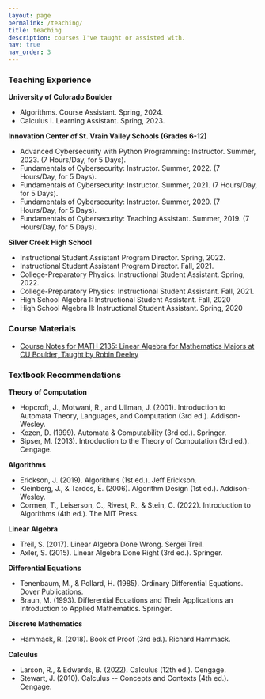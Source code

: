 ```yaml
---
layout: page
permalink: /teaching/
title: teaching
description: courses I've taught or assisted with.
nav: true
nav_order: 3
---
```


### **Teaching Experience**
**University of Colorado Boulder**
- Algorithms. Course Assistant. Spring, 2024.
- Calculus I. Learning Assistant. Spring, 2023.

**Innovation Center of St. Vrain Valley Schools (Grades 6-12)**
- Advanced Cybersecurity with Python Programming: Instructor. Summer, 2023. (7 Hours/Day, for 5 Days).
- Fundamentals of Cybersecurity: Instructor. Summer, 2022. (7 Hours/Day, for 5 Days).
- Fundamentals of Cybersecurity: Instructor. Summer, 2021. (7 Hours/Day, for 5 Days).
- Fundamentals of Cybersecurity: Instructor. Summer, 2020. (7 Hours/Day, for 5 Days).
- Fundamentals of Cybersecurity: Teaching Assistant. Summer, 2019. (7 Hours/Day, for 5 Days).

**Silver Creek High School**
- Instructional Student Assistant Program Director. Spring, 2022.
- Instructional Student Assistant Program Director. Fall, 2021.
- College-Preparatory Physics: Instructional Student Assistant. Spring, 2022.
- College-Preparatory Physics: Instructional Student Assistant. Fall, 2021.
- High School Algebra I: Instructional Student Assistant. Fall, 2020
- High School Algebra II: Instructional Student Assistant. Spring, 2020

### **Course Materials**

- [Course Notes for MATH 2135: Linear Algebra for Mathematics Majors at CU Boulder, Taught by Robin Deeley](/assets/pdf/course_materials/linearalgebra.pdf)

### **Textbook Recommendations**

**Theory of Computation**
- Hopcroft, J., Motwani, R., and Ullman, J. (2001). Introduction to Automata Theory, Languages, and Computation (3rd ed.). Addison-Wesley.
- Kozen, D. (1999). Automata & Computability (3rd ed.). Springer.
- Sipser, M. (2013). Introduction to the Theory of Computation (3rd ed.). Cengage.

**Algorithms**
- Erickson, J. (2019). Algorithms (1st ed.). Jeff Erickson.
- Kleinberg, J., & Tardos, É. (2006). Algorithm Design (1st ed.). Addison-Wesley.
- Cormen, T., Leiserson, C., Rivest, R., & Stein, C. (2022). Introduction to Algorithms (4th ed.). The MIT Press.

**Linear Algebra**
- Treil, S. (2017). Linear Algebra Done Wrong. Sergei Treil.
- Axler, S. (2015). Linear Algebra Done Right (3rd ed.). Springer.

**Differential Equations**
- Tenenbaum, M., & Pollard, H. (1985). Ordinary Differential Equations. Dover Publications.
- Braun, M. (1993). Differential Equations and Their Applications an Introduction to Applied Mathematics. Springer.

**Discrete Mathematics**
- Hammack, R. (2018). Book of Proof (3rd ed.). Richard Hammack.

**Calculus**
- Larson, R., & Edwards, B. (2022). Calculus (12th ed.). Cengage.
- Stewart, J. (2010). Calculus -- Concepts and Contexts (4th ed.). Cengage.